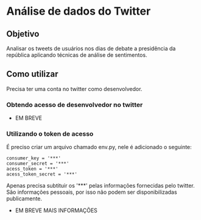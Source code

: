 # Análise de dados do Twitter
## Objetivo
Analisar os tweets de usuários nos dias de debate a presidência da república aplicando técnicas de análise de sentimentos.
## Como utilizar
Precisa ter uma conta no twitter como desenvolvedor.
### Obtendo acesso de desenvolvedor no twitter
* EM BREVE
### Utilizando o token de acesso
É preciso criar um arquivo chamado env.py, nele é adicionado o seguinte:
```
consumer_key = '***'
consumer_secret = '***'
acess_token = '***'
acess_token_secret = '***'
```
Apenas precisa subtituir os '***' pelas informações fornecidas pelo twitter. São informações pessoais, por isso não podem ser disponibilizadas publicamente.

* EM BREVE MAIS INFORMAÇÕES
